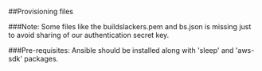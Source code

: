 ##Provisioning files

###Note: 
Some files like the buildslackers.pem and bs.json is missing just to avoid sharing of our authentication secret key.

###Pre-requisites:
Ansible should be installed along with 'sleep' and 'aws-sdk' packages.
